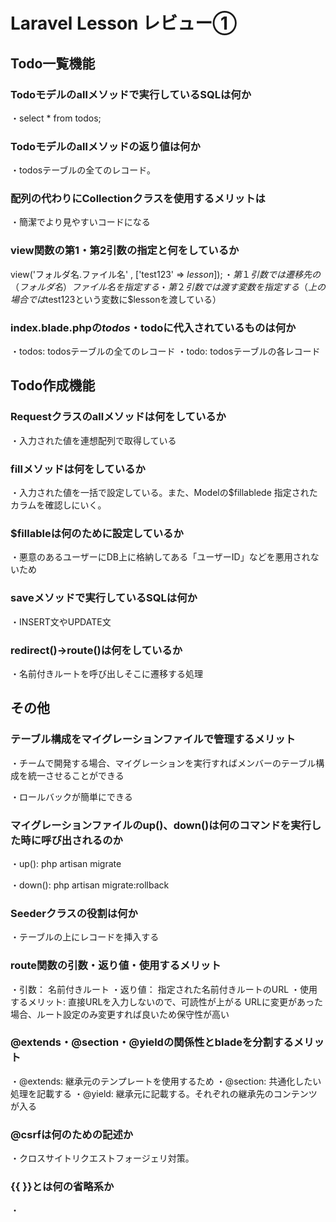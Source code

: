 # Laravel Lesson レビュー①

## Todo一覧機能

### Todoモデルのallメソッドで実行しているSQLは何か

・select * from todos;

### Todoモデルのallメソッドの返り値は何か

・todosテーブルの全てのレコード。

### 配列の代わりにCollectionクラスを使用するメリットは

・簡潔でより見やすいコードになる

### view関数の第1・第2引数の指定と何をしているか

view('フォルダ名.ファイル名' , ['test123' => $lesson]);
・第１引数では遷移先の（フォルダ名）ファイル名を指定する
・第２引数では渡す変数を指定する
（上の場合では$test123という変数に$lessonを渡している）


### index.blade.phpの$todos・$todoに代入されているものは何か

・todos: todosテーブルの全てのレコード
・todo: todosテーブルの各レコード

## Todo作成機能

### Requestクラスのallメソッドは何をしているか

・入力された値を連想配列で取得している

### fillメソッドは何をしているか

・入力された値を一括で設定している。また、Modelの$fillablede
指定されたカラムを確認しにいく。

### $fillableは何のために設定しているか

・悪意のあるユーザーにDB上に格納してある「ユーザーID」などを悪用されないため

### saveメソッドで実行しているSQLは何か

・INSERT文やUPDATE文

### redirect()->route()は何をしているか

・名前付きルートを呼び出しそこに遷移する処理

## その他

### テーブル構成をマイグレーションファイルで管理するメリット

・チームで開発する場合、マイグレーションを実行すればメンバーのテーブル構成を統一させることができる

・ロールバックが簡単にできる

### マイグレーションファイルのup()、down()は何のコマンドを実行した時に呼び出されるのか

・up(): php artisan migrate

・down(): php artisan migrate:rollback

### Seederクラスの役割は何か

・テーブルの上にレコードを挿入する

### route関数の引数・返り値・使用するメリット

・引数： 名前付きルート
・返り値： 指定された名前付きルートのURL
・使用するメリット: 直接URLを入力しないので、可読性が上がる
                 URLに変更があった場合、ルート設定のみ変更すれば良いため保守性が高い

### @extends・@section・@yieldの関係性とbladeを分割するメリット

・@extends: 継承元のテンプレートを使用するため
・@section: 共通化したい処理を記載する
・@yield: 継承元に記載する。それぞれの継承先のコンテンツが入る

### @csrfは何のための記述か

・クロスサイトリクエストフォージェリ対策。

### {{ }}とは何の省略系か
・<?php ?>
